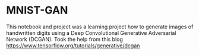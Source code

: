 # MNIST-GAN

This notebook and project was a learning project how to generate images of handwritten digits using a Deep Convolutional Generative Adversarial Network (DCGAN).
Took the help from this blog https://www.tensorflow.org/tutorials/generative/dcgan
